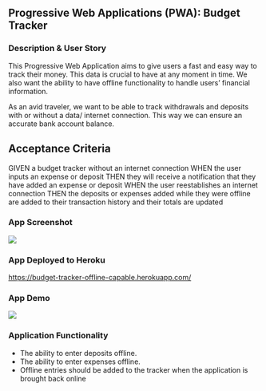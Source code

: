 ## Progressive Web Applications (PWA): Budget Tracker

### Description & User Story

This Progressive Web Application aims to give users a fast and easy way to track their money. This data is crucial to have at any moment in time. We also want the ability to have offline functionality to handle users’ financial information.

As an avid traveler, we want to be able to track withdrawals and deposits with or without a data/ internet connection. This way we can ensure an accurate bank account balance. 

## Acceptance Criteria

GIVEN a budget tracker without an internet connection
WHEN the user inputs an expense or deposit
THEN they will receive a notification that they have added an expense or deposit
WHEN the user reestablishes an internet connection
THEN the deposits or expenses added while they were offline are added to their transaction history and their totals are updated

### App Screenshot
![](images/budget-tracker.png)

### App Deployed to Heroku

https://budget-tracker-offline-capable.herokuapp.com/

### App Demo

![](images/budget-tracker.gif)

### Application Functionality

- The ability to enter deposits offline.
- The ability to enter expenses offline.
- Offline entries should be added to the tracker when the application is brought back online

